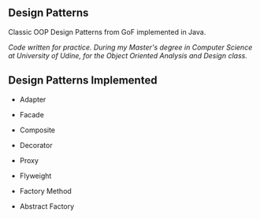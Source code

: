 Design Patterns
---------------
Classic OOP Design Patterns from GoF implemented in Java.

_Code written for practice. During my Master's degree in Computer Science at University of Udine,
for the Object Oriented Analysis and Design class._

Design Patterns Implemented
---------------------------
* Adapter
* Facade
* Composite
* Decorator
* Proxy
* Flyweight

* Factory Method
* Abstract Factory
